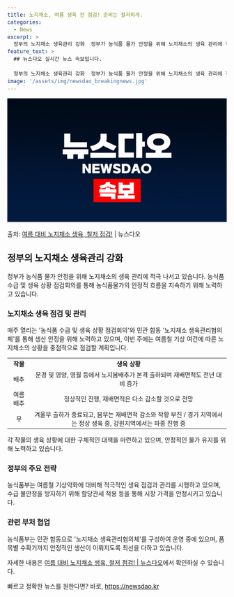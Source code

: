 ```yaml
---
title: 노지채소, 여름 생육 전 점검! 준비는 철저하게.
categories:
  - News
excerpt: >
  정부의 노지채소 생육관리 강화  정부가 농식품 물가 안정을 위해 노지채소의 생육 관리에 적극 나섭니다. 이를…
feature_text: >
  ## 뉴스다오 실시간 뉴스 속보입니다.

  정부의 노지채소 생육관리 강화  정부가 농식품 물가 안정을 위해 노지채소의 생육 관리에 적극 나섭니다. 이를…
image: '/assets/img/newsdao_breakingnews.jpg'
---
```


![뉴스다오 속보](/assets/img/newsdao_breakingnews.jpg)

<p>출처: <a href="https://newsdao.kr/4195" rel="dofollow">여름 대비 노지채소 생육, 철저 점검!</a> | 뉴스다오</p>

<h2 data-ke-size="size26">정부의 노지채소 생육관리 강화</h2>
<p data-ke-size="size16">정부가 농식품 물가 안정을 위해 노지채소의 생육 관리에 적극 나서고 있습니다. 농식품 수급 및 생육 상황 점검회의를 통해 농식품물가의 안정적 흐름을 지속하기 위해 노력하고 있습니다.</p>

<h3>노지채소 생육 점검 및 관리</h3>
<p data-ke-size="size16">매주 열리는 '농식품 수급 및 생육 상황 점검회의'와 민관 합동 '노지채소 생육관리협의체'를 통해 생산 안정을 위해 노력하고 있으며, 이번 주에는 여름철 기상 여건에 따른 노지채소의 상황을 중점적으로 점검할 계획입니다.</p>

<table>
  <tr>
    <td style="text-align: center; height: 17px;"><b>작물</b></td>
    <td style="text-align: center; height: 17px;"><b>생육 상황</b></td>
  </tr>
  <tr>
    <td style="text-align: center; height: 17px;">배추</td>
    <td style="text-align: center; height: 17px;">문경 및 영양, 영월 등에서 노지봄배추가 본격 출하되며 재배면적도 전년 대비 증가</td>
  </tr>
  <tr>
    <td style="text-align: center; height: 17px;">여름 배추</td>
    <td style="text-align: center; height: 17px;">정상적인 진행, 재배면적은 다소 감소할 것으로 전망</td>
  </tr>
  <tr>
    <td style="text-align: center; height: 17px;">무</td>
    <td style="text-align: center; height: 17px;">겨울무 출하가 종료되고, 봄무는 재배면적 감소와 작황 부진 / 경기 지역에서는 정상 생육 중, 강원지역에서는 파종 진행 중</td>
  </tr>
</table>

<p data-ke-size="size16">각 작물의 생육 상황에 대한 구체적인 대책을 마련하고 있으며, 안정적인 물가 유지를 위해 노력하고 있습니다.</p>

<h3>정부의 주요 전략</h3>
<p data-ke-size="size16">농식품부는 여름철 기상악화에 대비해 적극적인 생육 점검과 관리를 시행하고 있으며, 수급 불안정을 방지하기 위해 할당관세 적용 등을 통해 시장 가격을 안정시키고 있습니다.</p>

<h3>관련 부처 협업</h3>
<p data-ke-size="size16">농식품부는 민관 합동으로 '노지채소 생육관리협의체'를 구성하여 운영 중에 있으며, 품목별 수확기까지 안정적인 생산이 이뤄지도록 최선을 다하고 있습니다.</p>

<p data-ke-size="size16">자세한 내용은 <a href="https://newsdao.kr/4195">여름 대비 노지채소 생육, 철저 점검! | 뉴스다오</a>에서 확인하실 수 있습니다.</p> 

빠르고 정확한 뉴스를 원한다면? 바로, <a href="https://newsdao.kr" rel="dofollow">https://newsdao.kr</a>


